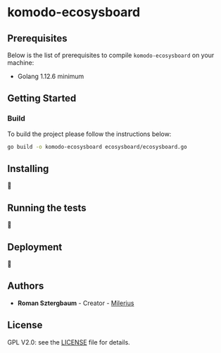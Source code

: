 # komodo-ecosysboard

## Prerequisites

Below is the list of prerequisites to compile `komodo-ecosysboard` on your machine:

- Golang 1.12.6 minimum

## Getting Started

### Build

To build the project please follow the instructions below:

```bash
go build -o komodo-ecosysboard ecosysboard/ecosysboard.go
```

## Installing

:construction:

## Running the tests

:construction:

## Deployment

:construction:

## Authors

-  **Roman Sztergbaum** - Creator - [Milerius](https://github.com/Milerius)

## License

GPL V2.0: see the [LICENSE](./LICENSE) file for details.
